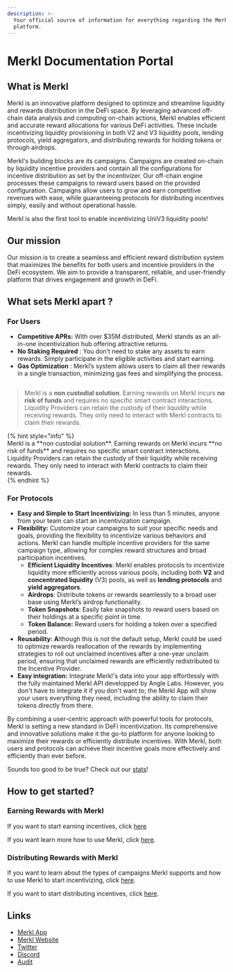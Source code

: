 ```yaml
---
description: >-
  Your official source of information for everything regarding the Merkl
  platform.
---
```


# Merkl Documentation Portal

## What is Merkl

Merkl is an innovative platform designed to optimize and streamline liquidity and rewards distribution in the DeFi space. By leveraging advanced off-chain data analysis and computing on-chain actions, Merkl enables efficient and accurate reward allocations for various DeFi activities. These include incentivizing liquidity provisioning in both V2 and V3 liquidity pools, lending protocols, yield aggregators, and distributing rewards for holding tokens or through airdrops.

Merkl's building blocks are its campaigns. Campaigns are created on-chain by liquidity incentive providers and contain all the configurations for incentive distribution as set by the incentivizer. Our off-chain engine processes these campaigns to reward users based on the provided configuration. Campaigns allow users to grow and earn competitive revenues with ease, while guaranteeing protocols for distributing incentives simply, easily and without operational hassle.

&#x20;Merkl is also the first tool to enable incentivizing UniV3 liquidity pools!

## Our mission

Our mission is to create a seamless and efficient reward distribution system that maximizes the benefits for both users and incentive providers in the DeFi ecosystem. We aim to provide a transparent, reliable, and user-friendly platform that drives engagement and growth in DeFi.&#x20;

## What sets Merkl apart ?

### For Users

* **Competitive APRs:** With over $35M distributed, Merkl stands as an all-in-one incentivization hub offering attractive returns.
* **No Staking Required** : You don’t need to stake any assets to earn rewards. Simply participate in the eligible activities and start earning.
* **Gas Optimization** : Merkl’s system allows users to claim all their rewards in a single transaction, minimizing gas fees and simplifying the process.

<figure><img src=".gitbook/assets/image (24).png" alt=""><figcaption></figcaption></figure>

> Merkl is a **non custodial solution**. Earning rewards on Merkl incurs **no risk of funds** and requires no specific smart contract interactions. Liquidity Providers can retain the custody of their liquidity while receiving rewards. They only need to interact with Merkl contracts to claim their rewards.

\{% hint style="info" %\}\
Merkl is a \*\*non custodial solution\*\*. Earning rewards on Merkl incurs \*\*no risk of funds\*\* and requires no specific smart contract interactions. Liquidity Providers can retain the custody of their liquidity while receiving rewards. They only need to interact with Merkl contracts to claim their rewards.\
\{% endhint %\}

### For Protocols

* **Easy and Simple to Start Incentivizing:** In less than 5 minutes, anyone from your team can start an incentivization campaign.
* **Flexibility:** Customize your campaigns to suit your specific needs and goals, providing the flexibility to incentivize various behaviors and actions. Merkl can handle multiple incentive providers for the same campaign type, allowing for complex reward structures and broad participation incentives.
  * **Efficient Liquidity Incentives**: Merkl enables protocols to incentivize liquidity more efficiently across various pools, including both **V2** and **concentrated liquidity** (V3) pools, as well as **lending protocols** and **yield aggregators**.&#x20;
  * **Airdrops**: Distribute tokens or rewards seamlessly to a broad user base using Merkl’s airdrop functionality.
  * **Token Snapshots**: Easily take snapshots to reward users based on their holdings at a specific point in time.
  * **Token Balance:** Reward users for holding a token over a specified period.
* **Reusability: A**lthough this is not the default setup, Merkl could be used to optimize rewards reallocation of the rewards by implementing strategies to roll out unclaimed incentives after a one-year unclaim period, ensuring that unclaimed rewards are efficiently redistributed to the Incentive Provider.&#x20;
* **Easy integration:** Integrate Merkl's data into your app effortlessly with the fully maintained Merkl API developped by Angle Labs. However, you don't have to integrate it if you don't want to; the Merkl App will show your users everything they need, including the ability to claim their tokens directly from there.

By combining a user-centric approach with powerful tools for protocols, Merkl is setting a new standard in DeFi incentivization. Its comprehensive and innovative solutions make it the go-to platform for anyone looking to maximize their rewards or efficiently distribute incentives. With Merkl, both users and protocols can achieve their incentive goals more effectively and efficiently than ever before.

Sounds too good to be true? Check out our [stats](https://app.merkl.xyz/stats)!

## How to get started?

### Earning Rewards with Merkl

If you want to start earning incentives, click [here](https://app.merkl.xyz/)

&#x20;If you want learn more how to use Merkl, click [here](earn-with-merkl/earn-with-merkl/).

### Distributing Rewards with Merkl

If you want to learn about the types of campaigns Merkl supports and how to use Merkl to start incentivizing, click [here](distribute-with-merkl/types-of-campaign/).

If you want to start distributing incentives, click [here](https://app.merkl.xyz/create).&#x20;

## Links

* [Merkl App](https://app.merkl.xyz/)
* [Merkl Website](https://merkl.xyz/)
* [Twitter](https://x.com/merkl\_xyz)
* [Discord](https://discord.com/invite/Gs8MUrUVP3)
* [Audit](https://code4rena.com/reports/2023-06-angle)

